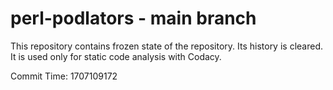 # perl-podlators - main branch

This repository contains frozen state of the repository.
Its history is cleared. It is used only for static code
analysis with Codacy.

Commit Time: 1707109172